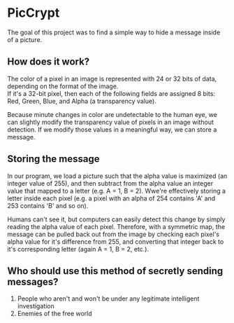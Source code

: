 # PicCrypt
The goal of this project was to find a simple way to hide a message inside of a picture.

## How does it work?
The color of a pixel in an image is represented with 24 or 32 bits of data, depending on the format of the image.  
If it's a 32-bit pixel, then each of the following fields are assigned 8 bits: Red, Green, Blue, and Alpha (a transparency value).

Because minute changes in color are undetectable to the human eye, we can slightly modify the transparency value of pixels in an image
without detection. If we modify those values in a meaningful way, we can store a message.

## Storing the message
In our program, we load a picture such that the alpha value is maximized (an integer value of 255), and then subtract from the alpha value an integer value that mapped to a letter (e.g. A = 1, B = 2).   Wwe're effectively storing a letter inside each pixel (e.g. a pixel with an alpha of 254 contains 'A' and 253 contains 'B' and so on).

Humans can't see it, but computers can easily detect this change by simply reading the alpha value of each pixel. Therefore, with a symmetric map, the message can be pulled back out from the image by checking each pixel's alpha value for it's difference from 255, and converting that integer back to it's corresponding letter (again A = 1, B = 2, etc.).

## Who should use this method of secretly sending messages?
1) People who aren't and won't be under any legitimate intelligent investigation
2) Enemies of the free world


